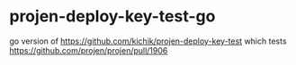# projen-deploy-key-test-go
go version of https://github.com/kichik/projen-deploy-key-test which tests https://github.com/projen/projen/pull/1906

